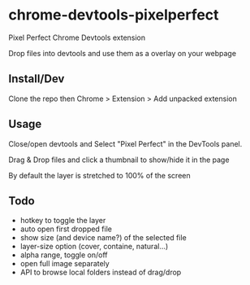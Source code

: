 # chrome-devtools-pixelperfect

Pixel Perfect Chrome Devtools extension

Drop files into devtools and use them as a overlay on your webpage

## Install/Dev

Clone the repo then Chrome > Extension > Add unpacked extension

## Usage

Close/open devtools and Select "Pixel Perfect" in the DevTools panel.

Drag & Drop files and click a thumbnail to show/hide it in the page

By default the layer is stretched to 100% of the screen

## Todo

 - hotkey to toggle the layer
 - auto open first dropped file
 - show size (and device name?) of the selected file
 - layer-size option (cover, containe, natural...)
 - alpha range, toggle on/off
 - open full image separately
 - API to browse local folders instead of drag/drop
